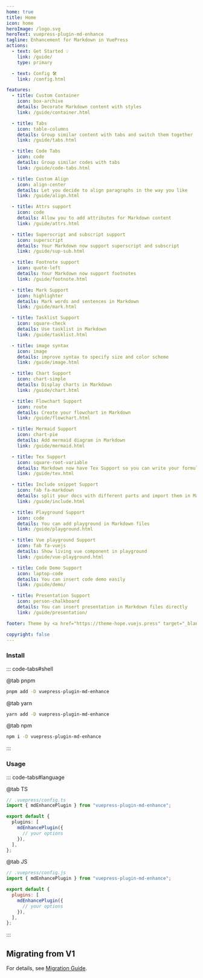 ```yaml
---
home: true
title: Home
icon: home
heroImage: /logo.svg
heroText: vuepress-plugin-md-enhance
tagline: Enhancement for Markdown in VuePress
actions:
  - text: Get Started 💡
    link: /guide/
    type: primary

  - text: Config 🛠
    link: /config.html

features:
  - title: Custom Container
    icon: box-archive
    details: Decorate Markdown content with styles
    link: /guide/container.html

  - title: Tabs
    icon: table-columns
    details: Group similar content with tabs and switch them together
    link: /guide/tabs.html

  - title: Code Tabs
    icon: code
    details: Group similar codes with tabs
    link: /guide/code-tabs.html

  - title: Custom Align
    icon: align-center
    details: Let you decide to align paragraphs in the way you like
    link: /guide/align.html

  - title: Attrs support
    icon: code
    details: Allow you to add attributes for Markdown content
    link: /guide/attrs.html

  - title: Superscript and subscript support
    icon: superscript
    details: Your Markdown now support superscript and subscript
    link: /guide/sup-sub.html

  - title: Footnote support
    icon: quote-left
    details: Your Markdown now support footnotes
    link: /guide/footnote.html

  - title: Mark Support
    icon: highlighter
    details: Mark words and sentences in Markdown
    link: /guide/mark.html

  - title: Tasklist Support
    icon: square-check
    details: Use tasklist in Markdown
    link: /guide/tasklist.html

  - title: image syntax
    icon: image
    details: improve syntax to specify size and color scheme
    link: /guide/image.html

  - title: Chart Support
    icon: chart-simple
    details: Display charts in Markdown
    link: /guide/chart.html

  - title: Flowchart Support
    icon: route
    details: Create your flowchart in Markdown
    link: /guide/flowchart.html

  - title: Mermaid Support
    icon: chart-pie
    details: Add mermaid diagram in Markdown
    link: /guide/mermaid.html

  - title: Tex Support
    icon: square-root-variable
    details: Markdown now have Tex Support so you can write your formula
    link: /guide/tex.html

  - title: Include snippet Support
    icon: fab fa-markdown
    details: split your docs with different parts and import them in Markdown
    link: /guide/include.html

  - title: Playground Support
    icon: code
    details: You can add playground in Markdown files
    link: /guide/playground.html

  - title: Vue playground Support
    icon: fab fa-vuejs
    details: Show living vue component in playground
    link: /guide/vue-playground.html

  - title: Code Demo Support
    icon: laptop-code
    details: You can insert code demo easily
    link: /guide/demo/

  - title: Presentation Support
    icon: person-chalkboard
    details: You can insert presentation in Markdown files directly
    link: /guide/presentation/

footer: Theme by <a href="https://theme-hope.vuejs.press" target="_blank">VuePress Theme Hope</a> | MIT Licensed, Copyright © 2019-present Mr.Hope

copyright: false
---
```


### Install

::: code-tabs#shell

@tab pnpm

```bash
pnpm add -D vuepress-plugin-md-enhance
```

@tab yarn

```bash
yarn add -D vuepress-plugin-md-enhance
```

@tab npm

```bash
npm i -D vuepress-plugin-md-enhance
```

:::

### Usage

::: code-tabs#language

@tab TS

```ts
// .vuepress/config.ts
import { mdEnhancePlugin } from "vuepress-plugin-md-enhance";

export default {
  plugins: [
    mdEnhancePlugin({
      // your options
    }),
  ],
};
```

@tab JS

```js
// .vuepress/config.js
import { mdEnhancePlugin } from "vuepress-plugin-md-enhance";

export default {
  plugins: [
    mdEnhancePlugin({
      // your options
    }),
  ],
};
```

:::

## Migrating from V1

For details, see [Migration Guide](./migration.md).

<NetlifyBadge />

<script setup lang="ts">
import NetlifyBadge from "@NetlifyBadge";
</script>
